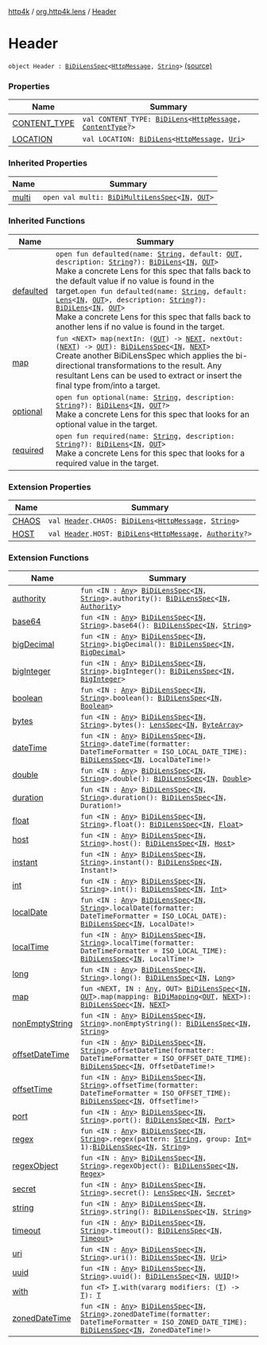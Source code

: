 [http4k](../../index.md) / [org.http4k.lens](../index.md) / [Header](./index.md)

# Header

`object Header : `[`BiDiLensSpec`](../-bi-di-lens-spec/index.md)`<`[`HttpMessage`](../../org.http4k.core/-http-message/index.md)`, `[`String`](https://kotlinlang.org/api/latest/jvm/stdlib/kotlin/-string/index.html)`>` [(source)](https://github.com/http4k/http4k/blob/master/http4k-core/src/main/kotlin/org/http4k/lens/header.kt#L11)

### Properties

| Name | Summary |
|---|---|
| [CONTENT_TYPE](-c-o-n-t-e-n-t_-t-y-p-e.md) | `val CONTENT_TYPE: `[`BiDiLens`](../-bi-di-lens/index.md)`<`[`HttpMessage`](../../org.http4k.core/-http-message/index.md)`, `[`ContentType`](../../org.http4k.core/-content-type/index.md)`?>` |
| [LOCATION](-l-o-c-a-t-i-o-n.md) | `val LOCATION: `[`BiDiLens`](../-bi-di-lens/index.md)`<`[`HttpMessage`](../../org.http4k.core/-http-message/index.md)`, `[`Uri`](../../org.http4k.core/-uri/index.md)`>` |

### Inherited Properties

| Name | Summary |
|---|---|
| [multi](../-bi-di-lens-spec/multi.md) | `open val multi: `[`BiDiMultiLensSpec`](../-bi-di-multi-lens-spec/index.md)`<`[`IN`](../-bi-di-lens-spec/index.md#IN)`, `[`OUT`](../-bi-di-lens-spec/index.md#OUT)`>` |

### Inherited Functions

| Name | Summary |
|---|---|
| [defaulted](../-bi-di-lens-spec/defaulted.md) | `open fun defaulted(name: `[`String`](https://kotlinlang.org/api/latest/jvm/stdlib/kotlin/-string/index.html)`, default: `[`OUT`](../-bi-di-lens-spec/index.md#OUT)`, description: `[`String`](https://kotlinlang.org/api/latest/jvm/stdlib/kotlin/-string/index.html)`?): `[`BiDiLens`](../-bi-di-lens/index.md)`<`[`IN`](../-bi-di-lens-spec/index.md#IN)`, `[`OUT`](../-bi-di-lens-spec/index.md#OUT)`>`<br>Make a concrete Lens for this spec that falls back to the default value if no value is found in the target.`open fun defaulted(name: `[`String`](https://kotlinlang.org/api/latest/jvm/stdlib/kotlin/-string/index.html)`, default: `[`Lens`](../-lens/index.md)`<`[`IN`](../-bi-di-lens-spec/index.md#IN)`, `[`OUT`](../-bi-di-lens-spec/index.md#OUT)`>, description: `[`String`](https://kotlinlang.org/api/latest/jvm/stdlib/kotlin/-string/index.html)`?): `[`BiDiLens`](../-bi-di-lens/index.md)`<`[`IN`](../-bi-di-lens-spec/index.md#IN)`, `[`OUT`](../-bi-di-lens-spec/index.md#OUT)`>`<br>Make a concrete Lens for this spec that falls back to another lens if no value is found in the target. |
| [map](../-bi-di-lens-spec/map.md) | `fun <NEXT> map(nextIn: (`[`OUT`](../-bi-di-lens-spec/index.md#OUT)`) -> `[`NEXT`](../-bi-di-lens-spec/map.md#NEXT)`, nextOut: (`[`NEXT`](../-bi-di-lens-spec/map.md#NEXT)`) -> `[`OUT`](../-bi-di-lens-spec/index.md#OUT)`): `[`BiDiLensSpec`](../-bi-di-lens-spec/index.md)`<`[`IN`](../-bi-di-lens-spec/index.md#IN)`, `[`NEXT`](../-bi-di-lens-spec/map.md#NEXT)`>`<br>Create another BiDiLensSpec which applies the bi-directional transformations to the result. Any resultant Lens can be used to extract or insert the final type from/into a target. |
| [optional](../-bi-di-lens-spec/optional.md) | `open fun optional(name: `[`String`](https://kotlinlang.org/api/latest/jvm/stdlib/kotlin/-string/index.html)`, description: `[`String`](https://kotlinlang.org/api/latest/jvm/stdlib/kotlin/-string/index.html)`?): `[`BiDiLens`](../-bi-di-lens/index.md)`<`[`IN`](../-bi-di-lens-spec/index.md#IN)`, `[`OUT`](../-bi-di-lens-spec/index.md#OUT)`?>`<br>Make a concrete Lens for this spec that looks for an optional value in the target. |
| [required](../-bi-di-lens-spec/required.md) | `open fun required(name: `[`String`](https://kotlinlang.org/api/latest/jvm/stdlib/kotlin/-string/index.html)`, description: `[`String`](https://kotlinlang.org/api/latest/jvm/stdlib/kotlin/-string/index.html)`?): `[`BiDiLens`](../-bi-di-lens/index.md)`<`[`IN`](../-bi-di-lens-spec/index.md#IN)`, `[`OUT`](../-bi-di-lens-spec/index.md#OUT)`>`<br>Make a concrete Lens for this spec that looks for a required value in the target. |

### Extension Properties

| Name | Summary |
|---|---|
| [CHAOS](../-c-h-a-o-s.md) | `val `[`Header`](./index.md)`.CHAOS: `[`BiDiLens`](../-bi-di-lens/index.md)`<`[`HttpMessage`](../../org.http4k.core/-http-message/index.md)`, `[`String`](https://kotlinlang.org/api/latest/jvm/stdlib/kotlin/-string/index.html)`>` |
| [HOST](../-h-o-s-t.md) | `val `[`Header`](./index.md)`.HOST: `[`BiDiLens`](../-bi-di-lens/index.md)`<`[`HttpMessage`](../../org.http4k.core/-http-message/index.md)`, `[`Authority`](../../org.http4k.cloudnative.env/-authority/index.md)`?>` |

### Extension Functions

| Name | Summary |
|---|---|
| [authority](../authority.md) | `fun <IN : `[`Any`](https://kotlinlang.org/api/latest/jvm/stdlib/kotlin/-any/index.html)`> `[`BiDiLensSpec`](../-bi-di-lens-spec/index.md)`<`[`IN`](../authority.md#IN)`, `[`String`](https://kotlinlang.org/api/latest/jvm/stdlib/kotlin/-string/index.html)`>.authority(): `[`BiDiLensSpec`](../-bi-di-lens-spec/index.md)`<`[`IN`](../authority.md#IN)`, `[`Authority`](../../org.http4k.cloudnative.env/-authority/index.md)`>` |
| [base64](../base64.md) | `fun <IN : `[`Any`](https://kotlinlang.org/api/latest/jvm/stdlib/kotlin/-any/index.html)`> `[`BiDiLensSpec`](../-bi-di-lens-spec/index.md)`<`[`IN`](../base64.md#IN)`, `[`String`](https://kotlinlang.org/api/latest/jvm/stdlib/kotlin/-string/index.html)`>.base64(): `[`BiDiLensSpec`](../-bi-di-lens-spec/index.md)`<`[`IN`](../base64.md#IN)`, `[`String`](https://kotlinlang.org/api/latest/jvm/stdlib/kotlin/-string/index.html)`>` |
| [bigDecimal](../big-decimal.md) | `fun <IN : `[`Any`](https://kotlinlang.org/api/latest/jvm/stdlib/kotlin/-any/index.html)`> `[`BiDiLensSpec`](../-bi-di-lens-spec/index.md)`<`[`IN`](../big-decimal.md#IN)`, `[`String`](https://kotlinlang.org/api/latest/jvm/stdlib/kotlin/-string/index.html)`>.bigDecimal(): `[`BiDiLensSpec`](../-bi-di-lens-spec/index.md)`<`[`IN`](../big-decimal.md#IN)`, `[`BigDecimal`](https://docs.oracle.com/javase/6/docs/api/java/math/BigDecimal.html)`>` |
| [bigInteger](../big-integer.md) | `fun <IN : `[`Any`](https://kotlinlang.org/api/latest/jvm/stdlib/kotlin/-any/index.html)`> `[`BiDiLensSpec`](../-bi-di-lens-spec/index.md)`<`[`IN`](../big-integer.md#IN)`, `[`String`](https://kotlinlang.org/api/latest/jvm/stdlib/kotlin/-string/index.html)`>.bigInteger(): `[`BiDiLensSpec`](../-bi-di-lens-spec/index.md)`<`[`IN`](../big-integer.md#IN)`, `[`BigInteger`](https://docs.oracle.com/javase/6/docs/api/java/math/BigInteger.html)`>` |
| [boolean](../boolean.md) | `fun <IN : `[`Any`](https://kotlinlang.org/api/latest/jvm/stdlib/kotlin/-any/index.html)`> `[`BiDiLensSpec`](../-bi-di-lens-spec/index.md)`<`[`IN`](../boolean.md#IN)`, `[`String`](https://kotlinlang.org/api/latest/jvm/stdlib/kotlin/-string/index.html)`>.boolean(): `[`BiDiLensSpec`](../-bi-di-lens-spec/index.md)`<`[`IN`](../boolean.md#IN)`, `[`Boolean`](https://kotlinlang.org/api/latest/jvm/stdlib/kotlin/-boolean/index.html)`>` |
| [bytes](../bytes.md) | `fun <IN : `[`Any`](https://kotlinlang.org/api/latest/jvm/stdlib/kotlin/-any/index.html)`> `[`BiDiLensSpec`](../-bi-di-lens-spec/index.md)`<`[`IN`](../bytes.md#IN)`, `[`String`](https://kotlinlang.org/api/latest/jvm/stdlib/kotlin/-string/index.html)`>.bytes(): `[`LensSpec`](../-lens-spec/index.md)`<`[`IN`](../bytes.md#IN)`, `[`ByteArray`](https://kotlinlang.org/api/latest/jvm/stdlib/kotlin/-byte-array/index.html)`>` |
| [dateTime](../date-time.md) | `fun <IN : `[`Any`](https://kotlinlang.org/api/latest/jvm/stdlib/kotlin/-any/index.html)`> `[`BiDiLensSpec`](../-bi-di-lens-spec/index.md)`<`[`IN`](../date-time.md#IN)`, `[`String`](https://kotlinlang.org/api/latest/jvm/stdlib/kotlin/-string/index.html)`>.dateTime(formatter: DateTimeFormatter = ISO_LOCAL_DATE_TIME): `[`BiDiLensSpec`](../-bi-di-lens-spec/index.md)`<`[`IN`](../date-time.md#IN)`, LocalDateTime!>` |
| [double](../double.md) | `fun <IN : `[`Any`](https://kotlinlang.org/api/latest/jvm/stdlib/kotlin/-any/index.html)`> `[`BiDiLensSpec`](../-bi-di-lens-spec/index.md)`<`[`IN`](../double.md#IN)`, `[`String`](https://kotlinlang.org/api/latest/jvm/stdlib/kotlin/-string/index.html)`>.double(): `[`BiDiLensSpec`](../-bi-di-lens-spec/index.md)`<`[`IN`](../double.md#IN)`, `[`Double`](https://kotlinlang.org/api/latest/jvm/stdlib/kotlin/-double/index.html)`>` |
| [duration](../duration.md) | `fun <IN : `[`Any`](https://kotlinlang.org/api/latest/jvm/stdlib/kotlin/-any/index.html)`> `[`BiDiLensSpec`](../-bi-di-lens-spec/index.md)`<`[`IN`](../duration.md#IN)`, `[`String`](https://kotlinlang.org/api/latest/jvm/stdlib/kotlin/-string/index.html)`>.duration(): `[`BiDiLensSpec`](../-bi-di-lens-spec/index.md)`<`[`IN`](../duration.md#IN)`, Duration!>` |
| [float](../float.md) | `fun <IN : `[`Any`](https://kotlinlang.org/api/latest/jvm/stdlib/kotlin/-any/index.html)`> `[`BiDiLensSpec`](../-bi-di-lens-spec/index.md)`<`[`IN`](../float.md#IN)`, `[`String`](https://kotlinlang.org/api/latest/jvm/stdlib/kotlin/-string/index.html)`>.float(): `[`BiDiLensSpec`](../-bi-di-lens-spec/index.md)`<`[`IN`](../float.md#IN)`, `[`Float`](https://kotlinlang.org/api/latest/jvm/stdlib/kotlin/-float/index.html)`>` |
| [host](../host.md) | `fun <IN : `[`Any`](https://kotlinlang.org/api/latest/jvm/stdlib/kotlin/-any/index.html)`> `[`BiDiLensSpec`](../-bi-di-lens-spec/index.md)`<`[`IN`](../host.md#IN)`, `[`String`](https://kotlinlang.org/api/latest/jvm/stdlib/kotlin/-string/index.html)`>.host(): `[`BiDiLensSpec`](../-bi-di-lens-spec/index.md)`<`[`IN`](../host.md#IN)`, `[`Host`](../../org.http4k.cloudnative.env/-host/index.md)`>` |
| [instant](../instant.md) | `fun <IN : `[`Any`](https://kotlinlang.org/api/latest/jvm/stdlib/kotlin/-any/index.html)`> `[`BiDiLensSpec`](../-bi-di-lens-spec/index.md)`<`[`IN`](../instant.md#IN)`, `[`String`](https://kotlinlang.org/api/latest/jvm/stdlib/kotlin/-string/index.html)`>.instant(): `[`BiDiLensSpec`](../-bi-di-lens-spec/index.md)`<`[`IN`](../instant.md#IN)`, Instant!>` |
| [int](../int.md) | `fun <IN : `[`Any`](https://kotlinlang.org/api/latest/jvm/stdlib/kotlin/-any/index.html)`> `[`BiDiLensSpec`](../-bi-di-lens-spec/index.md)`<`[`IN`](../int.md#IN)`, `[`String`](https://kotlinlang.org/api/latest/jvm/stdlib/kotlin/-string/index.html)`>.int(): `[`BiDiLensSpec`](../-bi-di-lens-spec/index.md)`<`[`IN`](../int.md#IN)`, `[`Int`](https://kotlinlang.org/api/latest/jvm/stdlib/kotlin/-int/index.html)`>` |
| [localDate](../local-date.md) | `fun <IN : `[`Any`](https://kotlinlang.org/api/latest/jvm/stdlib/kotlin/-any/index.html)`> `[`BiDiLensSpec`](../-bi-di-lens-spec/index.md)`<`[`IN`](../local-date.md#IN)`, `[`String`](https://kotlinlang.org/api/latest/jvm/stdlib/kotlin/-string/index.html)`>.localDate(formatter: DateTimeFormatter = ISO_LOCAL_DATE): `[`BiDiLensSpec`](../-bi-di-lens-spec/index.md)`<`[`IN`](../local-date.md#IN)`, LocalDate!>` |
| [localTime](../local-time.md) | `fun <IN : `[`Any`](https://kotlinlang.org/api/latest/jvm/stdlib/kotlin/-any/index.html)`> `[`BiDiLensSpec`](../-bi-di-lens-spec/index.md)`<`[`IN`](../local-time.md#IN)`, `[`String`](https://kotlinlang.org/api/latest/jvm/stdlib/kotlin/-string/index.html)`>.localTime(formatter: DateTimeFormatter = ISO_LOCAL_TIME): `[`BiDiLensSpec`](../-bi-di-lens-spec/index.md)`<`[`IN`](../local-time.md#IN)`, LocalTime!>` |
| [long](../long.md) | `fun <IN : `[`Any`](https://kotlinlang.org/api/latest/jvm/stdlib/kotlin/-any/index.html)`> `[`BiDiLensSpec`](../-bi-di-lens-spec/index.md)`<`[`IN`](../long.md#IN)`, `[`String`](https://kotlinlang.org/api/latest/jvm/stdlib/kotlin/-string/index.html)`>.long(): `[`BiDiLensSpec`](../-bi-di-lens-spec/index.md)`<`[`IN`](../long.md#IN)`, `[`Long`](https://kotlinlang.org/api/latest/jvm/stdlib/kotlin/-long/index.html)`>` |
| [map](../map.md) | `fun <NEXT, IN : `[`Any`](https://kotlinlang.org/api/latest/jvm/stdlib/kotlin/-any/index.html)`, OUT> `[`BiDiLensSpec`](../-bi-di-lens-spec/index.md)`<`[`IN`](../map.md#IN)`, `[`OUT`](../map.md#OUT)`>.map(mapping: `[`BiDiMapping`](../-bi-di-mapping/index.md)`<`[`OUT`](../map.md#OUT)`, `[`NEXT`](../map.md#NEXT)`>): `[`BiDiLensSpec`](../-bi-di-lens-spec/index.md)`<`[`IN`](../map.md#IN)`, `[`NEXT`](../map.md#NEXT)`>` |
| [nonEmptyString](../non-empty-string.md) | `fun <IN : `[`Any`](https://kotlinlang.org/api/latest/jvm/stdlib/kotlin/-any/index.html)`> `[`BiDiLensSpec`](../-bi-di-lens-spec/index.md)`<`[`IN`](../non-empty-string.md#IN)`, `[`String`](https://kotlinlang.org/api/latest/jvm/stdlib/kotlin/-string/index.html)`>.nonEmptyString(): `[`BiDiLensSpec`](../-bi-di-lens-spec/index.md)`<`[`IN`](../non-empty-string.md#IN)`, `[`String`](https://kotlinlang.org/api/latest/jvm/stdlib/kotlin/-string/index.html)`>` |
| [offsetDateTime](../offset-date-time.md) | `fun <IN : `[`Any`](https://kotlinlang.org/api/latest/jvm/stdlib/kotlin/-any/index.html)`> `[`BiDiLensSpec`](../-bi-di-lens-spec/index.md)`<`[`IN`](../offset-date-time.md#IN)`, `[`String`](https://kotlinlang.org/api/latest/jvm/stdlib/kotlin/-string/index.html)`>.offsetDateTime(formatter: DateTimeFormatter = ISO_OFFSET_DATE_TIME): `[`BiDiLensSpec`](../-bi-di-lens-spec/index.md)`<`[`IN`](../offset-date-time.md#IN)`, OffsetDateTime!>` |
| [offsetTime](../offset-time.md) | `fun <IN : `[`Any`](https://kotlinlang.org/api/latest/jvm/stdlib/kotlin/-any/index.html)`> `[`BiDiLensSpec`](../-bi-di-lens-spec/index.md)`<`[`IN`](../offset-time.md#IN)`, `[`String`](https://kotlinlang.org/api/latest/jvm/stdlib/kotlin/-string/index.html)`>.offsetTime(formatter: DateTimeFormatter = ISO_OFFSET_TIME): `[`BiDiLensSpec`](../-bi-di-lens-spec/index.md)`<`[`IN`](../offset-time.md#IN)`, OffsetTime!>` |
| [port](../port.md) | `fun <IN : `[`Any`](https://kotlinlang.org/api/latest/jvm/stdlib/kotlin/-any/index.html)`> `[`BiDiLensSpec`](../-bi-di-lens-spec/index.md)`<`[`IN`](../port.md#IN)`, `[`String`](https://kotlinlang.org/api/latest/jvm/stdlib/kotlin/-string/index.html)`>.port(): `[`BiDiLensSpec`](../-bi-di-lens-spec/index.md)`<`[`IN`](../port.md#IN)`, `[`Port`](../../org.http4k.cloudnative.env/-port/index.md)`>` |
| [regex](../regex.md) | `fun <IN : `[`Any`](https://kotlinlang.org/api/latest/jvm/stdlib/kotlin/-any/index.html)`> `[`BiDiLensSpec`](../-bi-di-lens-spec/index.md)`<`[`IN`](../regex.md#IN)`, `[`String`](https://kotlinlang.org/api/latest/jvm/stdlib/kotlin/-string/index.html)`>.regex(pattern: `[`String`](https://kotlinlang.org/api/latest/jvm/stdlib/kotlin/-string/index.html)`, group: `[`Int`](https://kotlinlang.org/api/latest/jvm/stdlib/kotlin/-int/index.html)` = 1): `[`BiDiLensSpec`](../-bi-di-lens-spec/index.md)`<`[`IN`](../regex.md#IN)`, `[`String`](https://kotlinlang.org/api/latest/jvm/stdlib/kotlin/-string/index.html)`>` |
| [regexObject](../regex-object.md) | `fun <IN : `[`Any`](https://kotlinlang.org/api/latest/jvm/stdlib/kotlin/-any/index.html)`> `[`BiDiLensSpec`](../-bi-di-lens-spec/index.md)`<`[`IN`](../regex-object.md#IN)`, `[`String`](https://kotlinlang.org/api/latest/jvm/stdlib/kotlin/-string/index.html)`>.regexObject(): `[`BiDiLensSpec`](../-bi-di-lens-spec/index.md)`<`[`IN`](../regex-object.md#IN)`, `[`Regex`](https://kotlinlang.org/api/latest/jvm/stdlib/kotlin.text/-regex/index.html)`>` |
| [secret](../secret.md) | `fun <IN : `[`Any`](https://kotlinlang.org/api/latest/jvm/stdlib/kotlin/-any/index.html)`> `[`BiDiLensSpec`](../-bi-di-lens-spec/index.md)`<`[`IN`](../secret.md#IN)`, `[`String`](https://kotlinlang.org/api/latest/jvm/stdlib/kotlin/-string/index.html)`>.secret(): `[`LensSpec`](../-lens-spec/index.md)`<`[`IN`](../secret.md#IN)`, `[`Secret`](../../org.http4k.cloudnative.env/-secret/index.md)`>` |
| [string](../string.md) | `fun <IN : `[`Any`](https://kotlinlang.org/api/latest/jvm/stdlib/kotlin/-any/index.html)`> `[`BiDiLensSpec`](../-bi-di-lens-spec/index.md)`<`[`IN`](../string.md#IN)`, `[`String`](https://kotlinlang.org/api/latest/jvm/stdlib/kotlin/-string/index.html)`>.string(): `[`BiDiLensSpec`](../-bi-di-lens-spec/index.md)`<`[`IN`](../string.md#IN)`, `[`String`](https://kotlinlang.org/api/latest/jvm/stdlib/kotlin/-string/index.html)`>` |
| [timeout](../timeout.md) | `fun <IN : `[`Any`](https://kotlinlang.org/api/latest/jvm/stdlib/kotlin/-any/index.html)`> `[`BiDiLensSpec`](../-bi-di-lens-spec/index.md)`<`[`IN`](../timeout.md#IN)`, `[`String`](https://kotlinlang.org/api/latest/jvm/stdlib/kotlin/-string/index.html)`>.timeout(): `[`BiDiLensSpec`](../-bi-di-lens-spec/index.md)`<`[`IN`](../timeout.md#IN)`, `[`Timeout`](../../org.http4k.cloudnative.env/-timeout/index.md)`>` |
| [uri](../uri.md) | `fun <IN : `[`Any`](https://kotlinlang.org/api/latest/jvm/stdlib/kotlin/-any/index.html)`> `[`BiDiLensSpec`](../-bi-di-lens-spec/index.md)`<`[`IN`](../uri.md#IN)`, `[`String`](https://kotlinlang.org/api/latest/jvm/stdlib/kotlin/-string/index.html)`>.uri(): `[`BiDiLensSpec`](../-bi-di-lens-spec/index.md)`<`[`IN`](../uri.md#IN)`, `[`Uri`](../../org.http4k.core/-uri/index.md)`>` |
| [uuid](../uuid.md) | `fun <IN : `[`Any`](https://kotlinlang.org/api/latest/jvm/stdlib/kotlin/-any/index.html)`> `[`BiDiLensSpec`](../-bi-di-lens-spec/index.md)`<`[`IN`](../uuid.md#IN)`, `[`String`](https://kotlinlang.org/api/latest/jvm/stdlib/kotlin/-string/index.html)`>.uuid(): `[`BiDiLensSpec`](../-bi-di-lens-spec/index.md)`<`[`IN`](../uuid.md#IN)`, `[`UUID`](https://docs.oracle.com/javase/6/docs/api/java/util/UUID.html)`!>` |
| [with](../../org.http4k.core/with.md) | `fun <T> `[`T`](../../org.http4k.core/with.md#T)`.with(vararg modifiers: (`[`T`](../../org.http4k.core/with.md#T)`) -> `[`T`](../../org.http4k.core/with.md#T)`): `[`T`](../../org.http4k.core/with.md#T) |
| [zonedDateTime](../zoned-date-time.md) | `fun <IN : `[`Any`](https://kotlinlang.org/api/latest/jvm/stdlib/kotlin/-any/index.html)`> `[`BiDiLensSpec`](../-bi-di-lens-spec/index.md)`<`[`IN`](../zoned-date-time.md#IN)`, `[`String`](https://kotlinlang.org/api/latest/jvm/stdlib/kotlin/-string/index.html)`>.zonedDateTime(formatter: DateTimeFormatter = ISO_ZONED_DATE_TIME): `[`BiDiLensSpec`](../-bi-di-lens-spec/index.md)`<`[`IN`](../zoned-date-time.md#IN)`, ZonedDateTime!>` |
